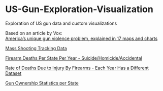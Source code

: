# US-Gun-Exploration-Visualization
Exploration of US gun data and custom visualizations

Based on an article by Vox: </br>
[America’s unique gun violence problem, explained in 17 maps and charts](https://www.vox.com/policy-and-politics/2017/10/2/16399418/us-gun-violence-statistics-maps-charts)

[Mass Shooting Tracking Data](https://www.massshootingtracker.org/data)

[Firearm Deaths Per State Per Year - Suicide/Homicide/Accidental](https://webappa.cdc.gov/cgi-bin/broker.exe)

[Rate of Deaths Due to Injury By Firearms - Each Year Has a Different Dataset](https://www.kff.org/other/state-indicator/firearms-death-rate-per-100000/?currentTimeframe=18&sortModel=%7B%22colId%22:%22Location%22,%22sort%22:%22asc%22%7D)

[Gun Ownership Statistics per State](http://demographicdata.org/facts-and-figures/gun-ownership-statistics/#)
